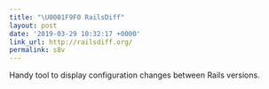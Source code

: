 ```yaml
---
title: "\U0001F9F0 RailsDiff"
layout: post
date: '2019-03-29 10:32:17 +0000'
link_url: http://railsdiff.org/
permalink: s8v
---
```

Handy tool to display configuration changes between Rails versions.
